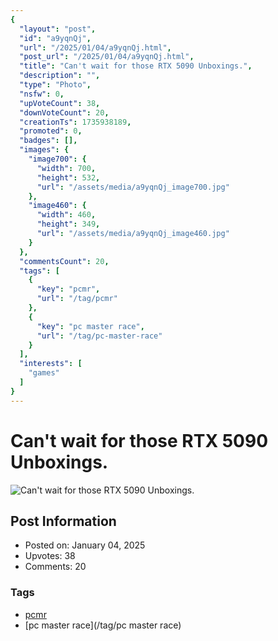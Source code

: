 ```yaml
---
{
  "layout": "post",
  "id": "a9yqnQj",
  "url": "/2025/01/04/a9yqnQj.html",
  "post_url": "/2025/01/04/a9yqnQj.html",
  "title": "Can't wait for those RTX 5090 Unboxings.",
  "description": "",
  "type": "Photo",
  "nsfw": 0,
  "upVoteCount": 38,
  "downVoteCount": 20,
  "creationTs": 1735938189,
  "promoted": 0,
  "badges": [],
  "images": {
    "image700": {
      "width": 700,
      "height": 532,
      "url": "/assets/media/a9yqnQj_image700.jpg"
    },
    "image460": {
      "width": 460,
      "height": 349,
      "url": "/assets/media/a9yqnQj_image460.jpg"
    }
  },
  "commentsCount": 20,
  "tags": [
    {
      "key": "pcmr",
      "url": "/tag/pcmr"
    },
    {
      "key": "pc master race",
      "url": "/tag/pc-master-race"
    }
  ],
  "interests": [
    "games"
  ]
}
---
```


# Can't wait for those RTX 5090 Unboxings.

![Can't wait for those RTX 5090 Unboxings.](/assets/media/a9yqnQj_image700.jpg)

## Post Information

- Posted on: January 04, 2025
- Upvotes: 38
- Comments: 20

### Tags

- [pcmr](/tag/pcmr)
- [pc master race](/tag/pc master race)
